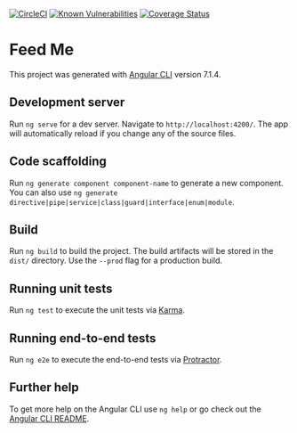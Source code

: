 [![CircleCI](https://circleci.com/gh/jjpaters/feed-me-web/tree/master.svg?style=svg)](https://circleci.com/gh/jjpaters/feed-me-web/tree/master)
[![Known Vulnerabilities](https://snyk.io/test/github/jjpaters/feed-me-web/badge.svg?targetFile=package.json)](https://snyk.io/test/github/jjpaters/feed-me-web?targetFile=package.json)
[![Coverage Status](https://coveralls.io/repos/github/jjpaters/feed-me-web/badge.svg?branch=add-recipes)](https://coveralls.io/github/jjpaters/feed-me-web?branch=add-recipes)

# Feed Me

This project was generated with [Angular CLI](https://github.com/angular/angular-cli) version 7.1.4.

## Development server

Run `ng serve` for a dev server. Navigate to `http://localhost:4200/`. The app will automatically reload if you change any of the source files.

## Code scaffolding

Run `ng generate component component-name` to generate a new component. You can also use `ng generate directive|pipe|service|class|guard|interface|enum|module`.

## Build

Run `ng build` to build the project. The build artifacts will be stored in the `dist/` directory. Use the `--prod` flag for a production build.

## Running unit tests

Run `ng test` to execute the unit tests via [Karma](https://karma-runner.github.io).

## Running end-to-end tests

Run `ng e2e` to execute the end-to-end tests via [Protractor](http://www.protractortest.org/).

## Further help

To get more help on the Angular CLI use `ng help` or go check out the [Angular CLI README](https://github.com/angular/angular-cli/blob/master/README.md).
